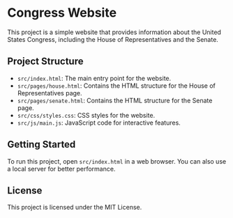 # Congress Website

This project is a simple website that provides information about the United States Congress, including the House of Representatives and the Senate.

## Project Structure

- `src/index.html`: The main entry point for the website.
- `src/pages/house.html`: Contains the HTML structure for the House of Representatives page.
- `src/pages/senate.html`: Contains the HTML structure for the Senate page.
- `src/css/styles.css`: CSS styles for the website.
- `src/js/main.js`: JavaScript code for interactive features.

## Getting Started

To run this project, open `src/index.html` in a web browser. You can also use a local server for better performance.

## License

This project is licensed under the MIT License.